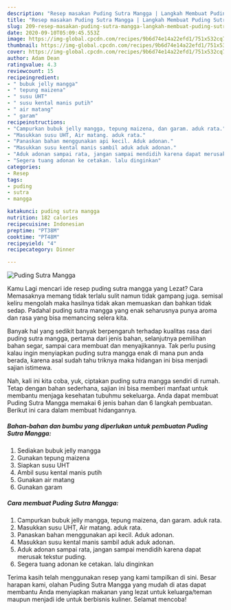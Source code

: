 ```yaml
---
description: "Resep masakan Puding Sutra Mangga | Langkah Membuat Puding Sutra Mangga Yang Enak dan Simpel"
title: "Resep masakan Puding Sutra Mangga | Langkah Membuat Puding Sutra Mangga Yang Enak dan Simpel"
slug: 209-resep-masakan-puding-sutra-mangga-langkah-membuat-puding-sutra-mangga-yang-enak-dan-simpel
date: 2020-09-10T05:09:45.553Z
image: https://img-global.cpcdn.com/recipes/9b6d74e14a22efd1/751x532cq70/puding-sutra-mangga-foto-resep-utama.jpg
thumbnail: https://img-global.cpcdn.com/recipes/9b6d74e14a22efd1/751x532cq70/puding-sutra-mangga-foto-resep-utama.jpg
cover: https://img-global.cpcdn.com/recipes/9b6d74e14a22efd1/751x532cq70/puding-sutra-mangga-foto-resep-utama.jpg
author: Adam Dean
ratingvalue: 4.3
reviewcount: 15
recipeingredient:
- " bubuk jelly mangga"
- " tepung maizena"
- " susu UHT"
- " susu kental manis putih"
- " air matang"
- " garam"
recipeinstructions:
- "Campurkan bubuk jelly mangga, tepung maizena, dan garam. aduk rata."
- "Masukkan susu UHT, Air matang. aduk rata."
- "Panaskan bahan menggunakan api kecil. Aduk adonan."
- "Masukkan susu kental manis sambil aduk aduk adonan."
- "Aduk adonan sampai rata, jangan sampai mendidih karena dapat merusak tekstur puding."
- "Segera tuang adonan ke cetakan. lalu dinginkan"
categories:
- Resep
tags:
- puding
- sutra
- mangga

katakunci: puding sutra mangga 
nutrition: 182 calories
recipecuisine: Indonesian
preptime: "PT38M"
cooktime: "PT48M"
recipeyield: "4"
recipecategory: Dinner

---
```



![Puding Sutra Mangga](https://img-global.cpcdn.com/recipes/9b6d74e14a22efd1/751x532cq70/puding-sutra-mangga-foto-resep-utama.jpg)

Kamu Lagi mencari ide resep puding sutra mangga yang Lezat? Cara Memasaknya memang tidak terlalu sulit namun tidak gampang juga. semisal keliru mengolah maka hasilnya tidak akan memuaskan dan bahkan tidak sedap. Padahal puding sutra mangga yang enak seharusnya punya aroma dan rasa yang bisa memancing selera kita.

Banyak hal yang sedikit banyak berpengaruh terhadap kualitas rasa dari puding sutra mangga, pertama dari jenis bahan, selanjutnya pemilihan bahan segar, sampai cara membuat dan menyajikannya. Tak perlu pusing kalau ingin menyiapkan puding sutra mangga enak di mana pun anda berada, karena asal sudah tahu triknya maka hidangan ini bisa menjadi sajian istimewa.




Nah, kali ini kita coba, yuk, ciptakan puding sutra mangga sendiri di rumah. Tetap dengan bahan sederhana, sajian ini bisa memberi manfaat untuk membantu menjaga kesehatan tubuhmu sekeluarga. Anda dapat membuat Puding Sutra Mangga memakai 6 jenis bahan dan 6 langkah pembuatan. Berikut ini cara dalam membuat hidangannya.

<!--inarticleads1-->

##### Bahan-bahan dan bumbu yang diperlukan untuk pembuatan Puding Sutra Mangga:

1. Sediakan  bubuk jelly mangga
1. Gunakan  tepung maizena
1. Siapkan  susu UHT
1. Ambil  susu kental manis putih
1. Gunakan  air matang
1. Gunakan  garam




<!--inarticleads2-->

##### Cara membuat Puding Sutra Mangga:

1. Campurkan bubuk jelly mangga, tepung maizena, dan garam. aduk rata.
1. Masukkan susu UHT, Air matang. aduk rata.
1. Panaskan bahan menggunakan api kecil. Aduk adonan.
1. Masukkan susu kental manis sambil aduk aduk adonan.
1. Aduk adonan sampai rata, jangan sampai mendidih karena dapat merusak tekstur puding.
1. Segera tuang adonan ke cetakan. lalu dinginkan




Terima kasih telah menggunakan resep yang kami tampilkan di sini. Besar harapan kami, olahan Puding Sutra Mangga yang mudah di atas dapat membantu Anda menyiapkan makanan yang lezat untuk keluarga/teman maupun menjadi ide untuk berbisnis kuliner. Selamat mencoba!
